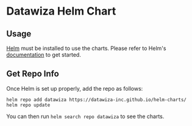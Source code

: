 # Datawiza Helm Chart

## Usage

[Helm](https://helm.sh) must be installed to use the charts.
Please refer to Helm's [documentation](https://helm.sh/docs/) to get started.

## Get Repo Info

Once Helm is set up properly, add the repo as follows:

```console
helm repo add datawiza https://datawiza-inc.github.io/helm-charts/
helm repo update
```

You can then run `helm search repo datawiza` to see the charts.
